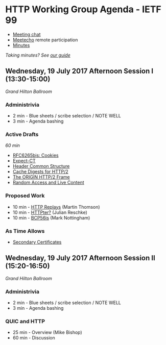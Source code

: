 # HTTP Working Group Agenda - IETF 99

* [Meeting chat](xmpp:httpbis@jabber.ietf.org?join)
* [Meetecho](http://www.meetecho.com/ietf99/httpbis) remote participation
* [Minutes](http://etherpad.tools.ietf.org:9000/p/ietf99httpbis)

*Taking minutes? See [our guide](https://github.com/httpwg/wiki/wiki/TakingMinutes)*


## Wednesday, 19 July 2017 Afternoon Session I (13:30-15:00)

_Grand Hilton Ballroom_

### Administrivia

* 2 min - Blue sheets / scribe selection / NOTE WELL
* 3 min - Agenda bashing


### Active Drafts

*60 min*

* [RFC6265bis: Cookies](https://tools.ietf.org/html/draft-ietf-httpbis-rfc6265bis)
* [Expect-CT](https://tools.ietf.org/html/draft-ietf-httpbis-expect-ct)
* [Header Common Structure](https://tools.ietf.org/html/draft-ietf-httpbis-header-structure)
* [Cache Digests for HTTP/2](https://tools.ietf.org/html/draft-ietf-httpbis-cache-digest)
* [The ORIGIN HTTP/2 Frame](https://tools.ietf.org/html/draft-ietf-httpbis-origin-frame)
* [Random Access and Live Content](https://tools.ietf.org/html/draft-ietf-httpbis-rand-access-live)


### Proposed Work

* 10 min - [HTTP Replays](https://tools.ietf.org/html/draft-thomson-http-replay) (Martin Thomson)
* 10 min - [HTTPter?](https://github.com/httpwg/http11bis/issues) (Julian Reschke)
* 10 min - [BCP56is](https://tools.ietf.org/html/draft-nottingham-bcp56bis) (Mark Nottingham)

### As Time Allows

* [Secondary Certificates](https://tools.ietf.org/html/draft-bishop-httpbis-http2-additional-certs)

## Wednesday, 19 July 2017 Afternoon Session II (15:20-16:50)

_Grand Hilton Ballroom_

### Administrivia

* 2 min - Blue sheets / scribe selection / NOTE WELL
* 3 min - Agenda bashing

### QUIC and HTTP

* 25 min - Overview (Mike Bishop)
* 60 min - Discussion
